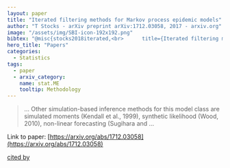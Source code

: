 ```yaml
---
layout: paper
title: "Iterated filtering methods for Markov process epidemic models"
author: "T Stocks - arXiv preprint arXiv:1712.03058, 2017 - arxiv.org"
image: "/assets/img/SBI-icon-192x192.png"
bibtex: "@misc{stocks2018iterated,<br>      title={Iterated filtering methods for Markov process epidemic models}, <br>      author={Theresa Stocks},<br>      year={2018},<br>      eprint={1712.03058},<br>      archivePrefix={arXiv},<br>      primaryClass={stat.ME}<br>}"
hero_title: "Papers"
categories:
  - Statistics
tags:
  - paper
  - arxiv_category:
    name: stat.ME
    tooltip: Methodology
---
```

>… Other simulation-based inference methods for this model class are simulated moments (Kendall et al., 1999), synthetic likelihood (Wood, 2010), non-linear forecasting (Sugihara and …

Link to paper: [https://arxiv.org/abs/1712.03058](https://arxiv.org/abs/1712.03058)

[cited by](https://scholar.google.com/scholar?cites=14628411982908570466&as_sdt=2005&sciodt=0,5&hl=en&num=20)
